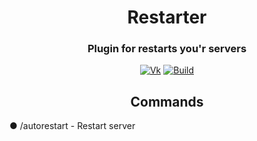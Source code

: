 <img src="" alt="" align="">
<div align="center">
  <h1>Restarter</h1>
  <h3>Plugin for restarts you'r servers</h3>

  [![Vk](https://img.shields.io/badge/vk-catfishua-9cf)](https://vk.com/catfishua/)
  [![Build](https://img.shields.io/badge/builds-download-green)](https://github.com/VasilModerator/Restarter/releases)
</div>

<div align="center">
  <h2>Commands</h2>
    <div align="left">
      <p>● /autorestart - Restart server</p>
    </div>
</div>
